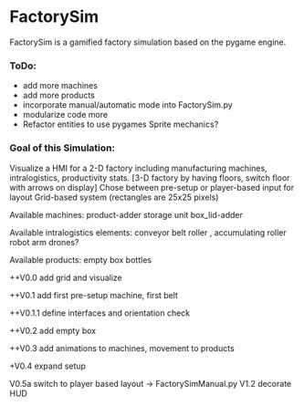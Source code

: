# FactorySim

FactorySim is a gamified factory simulation based on the pygame engine.

### ToDo: 
- add more machines
- add more products
- incorporate manual/automatic mode into FactorySim.py
- modularize code more
- Refactor entities to use pygames Sprite mechanics?


### Goal of this Simulation:
Visualize a HMI for a 2-D factory including manufacturing machines, intralogistics, productivity stats.
[3-D factory by having floors, switch floor with arrows on display]
Chose between pre-setup or player-based input for layout
Grid-based system (rectangles are 25x25 pixels) 

Available machines: 
product-adder
storage unit
box_lid-adder

Available intralogistics elements:
conveyor belt
roller , accumulating roller
robot arm
drones?

Available products:
empty box
bottles

++V0.0 add grid and visualize

++V0.1 add first pre-setup machine, first belt

++V0.1.1 define interfaces and orientation check

++V0.2 add empty box

++V0.3 add animations to machines, movement to products

+V0.4 expand setup

V0.5a switch to player based layout -> FactorySimManual.py
V1.2 decorate HUD




